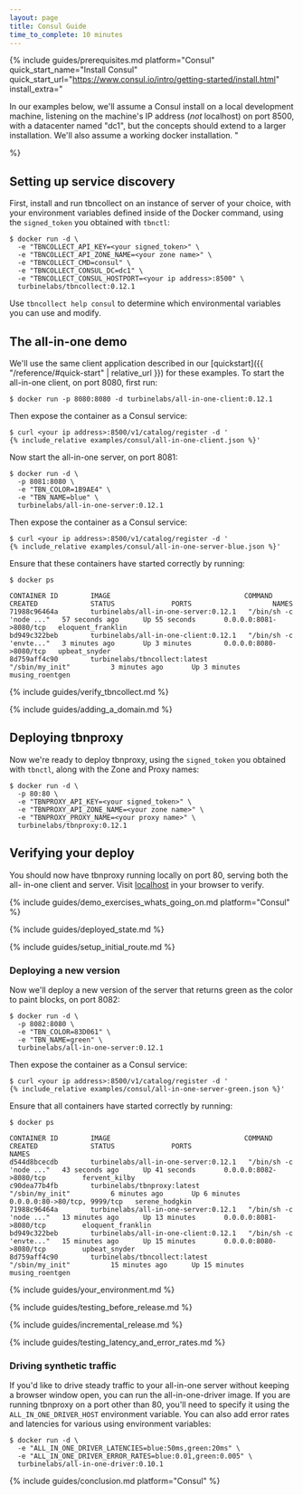 ```yaml
---
layout: page
title: Consul Guide
time_to_complete: 10 minutes
---
```


[//]: # ( Copyright 2017 Turbine Labs, Inc.                                   )
[//]: # ( you may not use this file except in compliance with the License.    )
[//]: # ( You may obtain a copy of the License at                             )
[//]: # (                                                                     )
[//]: # (     http://www.apache.org/licenses/LICENSE-2.0                      )
[//]: # (                                                                     )
[//]: # ( Unless required by applicable law or agreed to in writing, software )
[//]: # ( distributed under the License is distributed on an "AS IS" BASIS,   )
[//]: # ( WITHOUT WARRANTIES OR CONDITIONS OF ANY KIND, either express or     )
[//]: # ( implied. See the License for the specific language governing        )
[//]: # ( permissions and limitations under the License.                      )

[//]: # (Integrating Houston with Consul)

{%
  include guides/prerequisites.md
  platform="Consul"
  quick_start_name="Install Consul"
  quick_start_url="https://www.consul.io/intro/getting-started/install.html"
  install_extra="

In our examples below, we'll assume a Consul install on a local development
machine, listening on the machine's IP address (_not_ localhost) on port 8500,
with a datacenter named \"dc1\", but the concepts should extend to a larger
installation. We'll also assume a working docker installation. "

%}

## Setting up service discovery

First, install and run tbncollect on an instance of server of your choice,
with your environment variables defined inside of the Docker command, using
the `signed_token` you obtained with `tbnctl`:

```console
$ docker run -d \
  -e "TBNCOLLECT_API_KEY=<your signed_token>" \
  -e "TBNCOLLECT_API_ZONE_NAME=<your zone name>" \
  -e "TBNCOLLECT_CMD=consul" \
  -e "TBNCOLLECT_CONSUL_DC=dc1" \
  -e "TBNCOLLECT_CONSUL_HOSTPORT=<your ip address>:8500" \
  turbinelabs/tbncollect:0.12.1
```

Use `tbncollect help consul` to determine which environmental variables you
can use and modify.

## The all-in-one demo

We'll use the same client application described in our [quickstart]({{
"/reference/#quick-start" | relative_url }}) for these examples. To start the all-in-one client, on port 8080, first run:

```console
$ docker run -p 8080:8080 -d turbinelabs/all-in-one-client:0.12.1
```

Then expose the container as a Consul service:

```console
$ curl <your ip address>:8500/v1/catalog/register -d '
{% include_relative examples/consul/all-in-one-client.json %}'
```

Now start the all-in-one server, on port 8081:

```console
$ docker run -d \
  -p 8081:8080 \
  -e "TBN_COLOR=1B9AE4" \
  -e "TBN_NAME=blue" \
  turbinelabs/all-in-one-server:0.12.1
```

Then expose the container as a Consul service:

```console
$ curl <your ip address>:8500/v1/catalog/register -d '
{% include_relative examples/consul/all-in-one-server-blue.json %}'
```

Ensure that these containers have started correctly by running:

```console
$ docker ps
```

```shell
CONTAINER ID        IMAGE                                 COMMAND                  CREATED             STATUS              PORTS                    NAMES
71988c96464a        turbinelabs/all-in-one-server:0.12.1   "/bin/sh -c 'node ..."   57 seconds ago      Up 55 seconds       0.0.0.0:8081->8080/tcp   eloquent_franklin
bd949c322beb        turbinelabs/all-in-one-client:0.12.1   "/bin/sh -c 'envte..."   3 minutes ago       Up 3 minutes        0.0.0.0:8080->8080/tcp   upbeat_snyder
8d759aff4c90        turbinelabs/tbncollect:latest         "/sbin/my_init"          3 minutes ago       Up 3 minutes                                 musing_roentgen
```

{% include guides/verify_tbncollect.md %}

{% include guides/adding_a_domain.md %}

## Deploying tbnproxy

Now we're ready to deploy tbnproxy, using the `signed_token` you obtained with
`tbnctl`, along with the Zone and Proxy names:

```console
$ docker run -d \
  -p 80:80 \
  -e "TBNPROXY_API_KEY=<your signed_token>" \
  -e "TBNPROXY_API_ZONE_NAME=<your zone name>" \
  -e "TBNPROXY_PROXY_NAME=<your proxy name>" \
  turbinelabs/tbnproxy:0.12.1
```

## Verifying your deploy

You should now have tbnproxy running locally on port 80, serving both the all-
in-one client and server. Visit [localhost](http://localhost) in your browser to
verify.

{%
  include guides/demo_exercises_whats_going_on.md
  platform="Consul"
%}

{% include guides/deployed_state.md %}

{% include guides/setup_initial_route.md %}

### Deploying a new version

Now we'll deploy a new version of the server that returns green as the color to
paint blocks, on port 8082:

```console
$ docker run -d \
  -p 8082:8080 \
  -e "TBN_COLOR=83D061" \
  -e "TBN_NAME=green" \
  turbinelabs/all-in-one-server:0.12.1
```

Then expose the container as a Consul service:

```console
$ curl <your ip address>:8500/v1/catalog/register -d '
{% include_relative examples/consul/all-in-one-server-green.json %}'
```

Ensure that all containers have started correctly by running:

```console
$ docker ps
```

```shell
CONTAINER ID        IMAGE                                 COMMAND                  CREATED             STATUS              PORTS                          NAMES
d544d8bcecdb        turbinelabs/all-in-one-server:0.12.1   "/bin/sh -c 'node ..."   43 seconds ago      Up 41 seconds       0.0.0.0:8082->8080/tcp         fervent_kilby
c90dea77b4fb        turbinelabs/tbnproxy:latest           "/sbin/my_init"          6 minutes ago       Up 6 minutes        0.0.0.0:80->80/tcp, 9999/tcp   serene_hodgkin
71988c96464a        turbinelabs/all-in-one-server:0.12.1   "/bin/sh -c 'node ..."   13 minutes ago      Up 13 minutes       0.0.0.0:8081->8080/tcp         eloquent_franklin
bd949c322beb        turbinelabs/all-in-one-client:0.12.1   "/bin/sh -c 'envte..."   15 minutes ago      Up 15 minutes       0.0.0.0:8080->8080/tcp         upbeat_snyder
8d759aff4c90        turbinelabs/tbncollect:latest         "/sbin/my_init"          15 minutes ago      Up 15 minutes                                      musing_roentgen
```

{% include guides/your_environment.md %}

{% include guides/testing_before_release.md %}

{% include guides/incremental_release.md %}

{% include guides/testing_latency_and_error_rates.md %}

### Driving synthetic traffic

If you'd like to drive steady traffic to your all-in-one server without keeping
a browser window open, you can run the all-in-one-driver image. If you are
running tbnproxy on a port other than 80, you'll need to specify it using the
`ALL_IN_ONE_DRIVER_HOST` environment variable. You can also add error rates and
latencies for various using environment variables:

```console
$ docker run -d \
  -e "ALL_IN_ONE_DRIVER_LATENCIES=blue:50ms,green:20ms" \
  -e "ALL_IN_ONE_DRIVER_ERROR_RATES=blue:0.01,green:0.005" \
  turbinelabs/all-in-one-driver:0.10.1
```

{% include guides/conclusion.md
   platform="Consul"
%}
